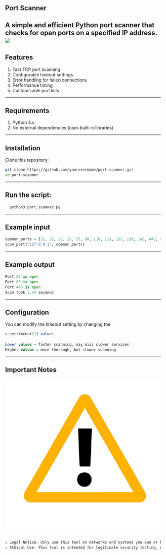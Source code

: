## Port Scanner
A simple and efficient Python port scanner that checks for open ports on a specified IP address.
![](https://www.whatsupgold.com/images/librariesprovider2/blogs/2019/08/what-is-port-scanning.png?sfvrsn=b249eaa5_3)
--- 

## Features

1. Fast TCP port scanning
2. Configurable timeout settings
3. Error handling for failed connections
4. Performance timing
5. Customizable port lists

---

## Requirements

1. Python 3.x
2. No external dependencies (uses built-in libraries)

---

## Installation

Clone this repository:
```bash 
git clone https://github.com/yourusername/port-scanner.git
cd port-scanner
````
---

## Run the script:
```bash
  python3 port_scanner.py
```
---

## Example input
```python
common_ports = [21, 22, 23, 25, 53, 80, 110, 111, 135, 139, 143, 443, 993, 995]
scan_port("127.0.0.1", common_ports)
```
---

## Example output

```python
Port 22 is open
Port 80 is open
Port 443 is open
Scan took 2.34 seconds
```
---
## Configuration
You can modify the timeout setting by changing the
```sql
s.settimeout(1) value:

Lower values = faster scanning, may miss slower services
Higher values = more thorough, but slower scanning
```
---
## Important Notes
![](https://raw.githubusercontent.com/NourKhalil0/100-days-of-coding/main/images/_Pngtree_black_exclamation_mark_warning_sign_5489468-removebg-preview.png)
```css
⚠️ Legal Notice: Only use this tool on networks and systems you own or have explicit permission to test. Unauthorized port scanning may be illegal in your jurisdiction.
⚠️ Ethical Use: This tool is intended for legitimate security testing, network diagnostics, and educational purposes only.